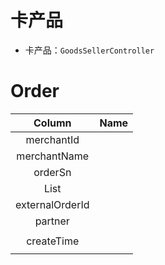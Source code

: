 # 卡产品

- 卡产品：`GoodsSellerController`



# Order

|      Column       | Name |
| :---------------: | :--: |
|    merchantId     |      |
|   merchantName    |      |
|      orderSn      |      |
| List <OrderSkuVO> |      |
|  externalOrderId  |      |
|      partner      |      |
|                   |      |
|    createTime     |      |
|                   |      |

